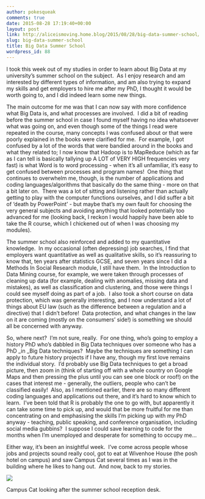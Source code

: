 ```yaml
---
author: pokesqueak
comments: true
date: 2015-08-28 17:19:40+00:00
layout: post
link: http://aliceismoving.home.blog/2015/08/28/big-data-summer-school/
slug: big-data-summer-school
title: Big Data Summer School
wordpress_id: 88
---
```


I took this week out of my studies in order to learn about Big Data at my university’s summer school on the subject.  As I enjoy research and am interested by different types of information, and am also trying to expand my skills and get employers to hire me after my PhD, I thought it would be worth going to, and I did indeed learn some new things.

The main outcome for me was that I can now say with more confidence what Big Data is, and what processes are involved.  I did a bit of reading before the summer school in case I found myself having no idea whatsoever what was going on, and even though some of the things I read were repeated in the course, many concepts I was confused about or that were poorly explained in the books were clarified for me.  For example, I got confused by a lot of the words that were bandied around in the books and what they related to; I now know that Hadoop is to MapReduce (which as far as I can tell is basically tallying up A LOT of VERY HIGH frequencies very fast) is what Word is to word processing - when it’s all unfamiliar, it’s easy to get confused between processes and program names!  One thing that continues to overwhelm me, though, is the number of applications and coding languages/algorithms that basically do the same thing - more on that a bit later on.  There was a lot of sitting and listening rather than actually getting to play with the computer functions ourselves, and I did suffer a bit of ‘death by PowerPoint’ - but maybe that’s my own fault for choosing the very general subjects and avoiding anything that looked potentially too advanced for me (looking back, I reckon I would happily have been able to take the R course, which I chickened out of when I was choosing my modules).

The summer school also reinforced and added to my quantitative knowledge.  In my occasional (often depressing) job searches, I find that employers want quantitative as well as qualitative skills, so it’s reassuring to know that, ten years after statistics GCSE, and seven years since I did a Methods In Social Research module, I still have them.  In the Introduction to Data Mining course, for example, we were taken through processes of cleaning up data (for example, dealing with anomalies, missing data and mistakes), as well as classification and clustering, and those were things I could see myself doing as part of a job.  I also took a short course on data protection, which was generally interesting, and I now understand a lot of things about EU law (such as the difference between a regulation and a directive) that I didn’t before!  Data protection, and what changes in the law on it are coming (mostly on the consumers’ side!) is something we should all be concerned with anyway.

So, where next?  I’m not sure, really.  For one thing, who’s going to employ a history PhD who’s dabbled in Big Data techniques over someone who has a PhD _in _Big Data techniques?  Maybe the techniques are something I can apply to future history projects if I have any, though my first love remains the individual story.  I’d probably use Big Data techniques to get a broad picture, then zoom in (think of starting off with a whole country on Google Maps and then pressing the plus until you can see one block or roof!) on the cases that interest me - generally, the outliers, people who can’t be classified easily!  Also, as I mentioned earlier, there are so many different coding languages and applications out there, and it’s hard to know which to learn.  I’ve been told that R is probably the one to go with, but apparently it can take some time to pick up, and would that be more fruitful for me than concentrating on and emphasising the skills I’m picking up with my PhD anyway - teaching, public speaking, and conference organisation, including social media gubbins?  I suppose I could save learning to code for the months when I’m unemployed and desperate for something to occupy me…

Either way, it’s been an insightful week.  I’ve come across people whose jobs and projects sound really cool, got to eat at Wivenhoe House (the posh hotel on campus) and saw Campus Cat several times as I was in the building where he likes to hang out.  And now, back to my stories.

![](https://66.media.tumblr.com/ce877179031d1ac4a9b39661438f8b1a/tumblr_inline_ntsypivWpZ1s70b7a_540.jpg)

Campus Cat looking after the summer school reception desk.  

